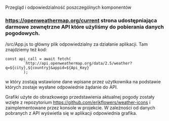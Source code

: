 Przegląd i odpowiedzialność poszczególnych komponentów

### https://openweathermap.org/current strona udostępniająca darmowe zewnętrzne API które użyliśmy do pobierania danych pogodowych.
/src/App.js to główny plik odpowiedzialny za działanie aplikacji. Tam znajdziemy też kod:
```
const api_call = await fetch(
        `http://api.openweathermap.org/data/2.5/weather?q=${city},${country}&appid=${Api_Key}`
        );
```
w który zostają wstawione dane wpisane przez użytkownika na podstawie których zostaje wysłane odpowiednie żądanie do API. 

Grafiki użyte do obrazkowego przedstawienia aktualnej pogody zostały wzięte z repozytorium https://github.com/erikflowers/weather-icons i zaimplementowane przez konsole w projekcie. W zależności od danych pobranych z API wyświetla się w aplikacji odpowiednia grafika. 


